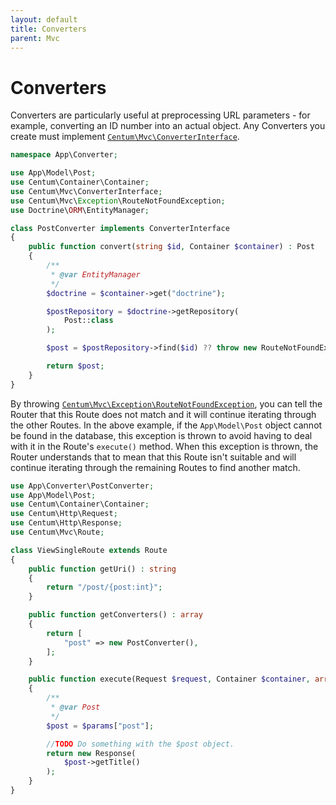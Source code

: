 ```yaml
---
layout: default
title: Converters
parent: Mvc
---
```




# Converters

Converters are particularly useful at preprocessing URL parameters - for example, converting an ID number into an actual object.
Any Converters you create must implement [`Centum\Mvc\ConverterInterface`](https://github.com/SidRoberts/centum/blob/development/src/Mvc/ConverterInterface.php).

```php
namespace App\Converter;

use App\Model\Post;
use Centum\Container\Container;
use Centum\Mvc\ConverterInterface;
use Centum\Mvc\Exception\RouteNotFoundException;
use Doctrine\ORM\EntityManager;

class PostConverter implements ConverterInterface
{
    public function convert(string $id, Container $container) : Post
    {
        /**
         * @var EntityManager
         */
        $doctrine = $container->get("doctrine");

        $postRepository = $doctrine->getRepository(
            Post::class
        );

        $post = $postRepository->find($id) ?? throw new RouteNotFoundException();

        return $post;
    }
}
```

By throwing [`Centum\Mvc\Exception\RouteNotFoundException`](https://github.com/SidRoberts/centum/blob/development/src/Mvc/Exception/RouteNotFoundException.php), you can tell the Router that this Route does not match and it will continue iterating through the other Routes.
In the above example, if the `App\Model\Post` object cannot be found in the database, this exception is thrown to avoid having to deal with it in the Route's `execute()` method.
When this exception is thrown, the Router understands that to mean that this Route isn't suitable and will continue iterating through the remaining Routes to find another match.

```php
use App\Converter\PostConverter;
use App\Model\Post;
use Centum\Container\Container;
use Centum\Http\Request;
use Centum\Http\Response;
use Centum\Mvc\Route;

class ViewSingleRoute extends Route
{
    public function getUri() : string
    {
        return "/post/{post:int}";
    }

    public function getConverters() : array
    {
        return [
            "post" => new PostConverter(),
        ];
    }

    public function execute(Request $request, Container $container, array $params) : Response
    {
        /**
         * @var Post
         */
        $post = $params["post"];

        //TODO Do something with the $post object.
        return new Response(
            $post->getTitle()
        );
    }
}
```
